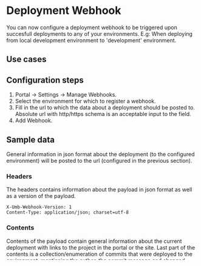 # Deployment Webhook
You can now configure a deployment webhook to be triggered upon succesfull deployments to any of your environments. E.g: When deploying from local development environment to 'development' environment.

## Use cases


## Configuration steps

1. Portal -> Settings -> Manage Webhooks.
2. Select the environment for which to register a webhook.
3. Fill in the url to which the data about a deployment should be posted to. Absolute url with http/https schema is an acceptable input to the field.
3. Add Webhook.

## Sample data
General information in json format about the deployment (to the configured environment) will be posted to the url (configured in the previous section).

### Headers
The headers contains information about the payload 
in json format as well as a version of the payload.

```
X-Umb-Webhook-Version: 1
Content-Type: application/json; charset=utf-8
```

### Contents
Contents of the payload contain general information about the current deployment with links to the project in the portal or the site. Last part of the contents is a collection/enumeration of commits that were deployed to the environment, mentioning the author, the commit message and changed files. 

```json
{
   "Id":"40810bf1bbbfc16dd273162509de297ad386fb4e",
   "Status":"success",
   "StatusText":"",
   "AuthorEmail":"laughing@unicorn.dk",
   "Author":"Laughing Unicorn",
   "Message":"Adding document type 'LaughingUnicornLaughs'",
   "Progress":"",
   "ReceivedTime":"2017-10-02T11:19:00.4984213Z",
   "StartTime":"2017-10-02T11:19:04.1328336Z",
   "EndTime":"2017-10-02T11:19:24.3470224Z",
   "LastSuccessEndTime":"2017-10-02T11:19:24.3470224Z",
   "Complete":true,
   "ProjectName":"laughingUnicorn",
   "ProjectUrl":"s1.umbraco.io/project/laughingunicorn",
   "SiteUrl":"laughingunicorn.s1.umbraco.io",
   "EnvironmentName":"Live",
   "Commits":[
      {
         "AuthorName":"Laughing Unicorn",
         "AuthorEmail":"laughing@unicorn.dk",
         "Message":"Adding document-type 'LaughingUnicornLaughs'\n",
         "Timestamp":"2017-10-02T07:16:39",
         "ChangedFiles":[
            "data\\revision\\document-type__9ac71ecba6d84344af4bcbf43ab6cd80.uda"
         ]
      },
      {
         "AuthorName":"Laughing Unicorn",
         "AuthorEmail":"laughing@unicorn.dk",
         "Message":"Adding template 'LaughingUnicornLaughs'\n",
         "Timestamp":"2017-10-02T07:16:38",
         "ChangedFiles":[
            "Views\\laughingunicornlaughs.cshtml",
            "data\\revision\\template__80d64e8172df46479ccf330bb9f63f2c.uda"
         ]
      }
   ]
}
```


